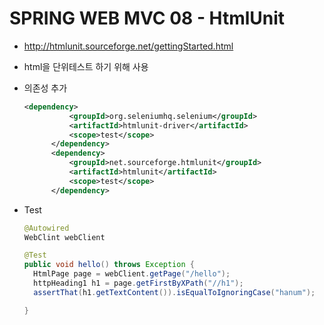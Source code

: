 # SPRING WEB MVC 08 - HtmlUnit

*  http://htmlunit.sourceforge.net/gettingStarted.html

* html을 단위테스트 하기 위해 사용

* 의존성 추가

  ```xml
  <dependency>
  			<groupId>org.seleniumhq.selenium</groupId>
  			<artifactId>htmlunit-driver</artifactId>
  			<scope>test</scope>
  		</dependency>
  		<dependency>
  			<groupId>net.sourceforge.htmlunit</groupId>
  			<artifactId>htmlunit</artifactId>
  			<scope>test</scope>
  		</dependency>
  ```

* Test

  ```java
  @Autowired
  WebClint webClient
  
  @Test
  public void hello() throws Exception {
  	HtmlPage page = webClient.getPage("/hello");
  	httpHeading1 h1 = page.getFirstByXPath("//h1");
  	assertThat(h1.getTextContent()).isEqualToIgnoringCase("hanum");
  
  }
  ```

  